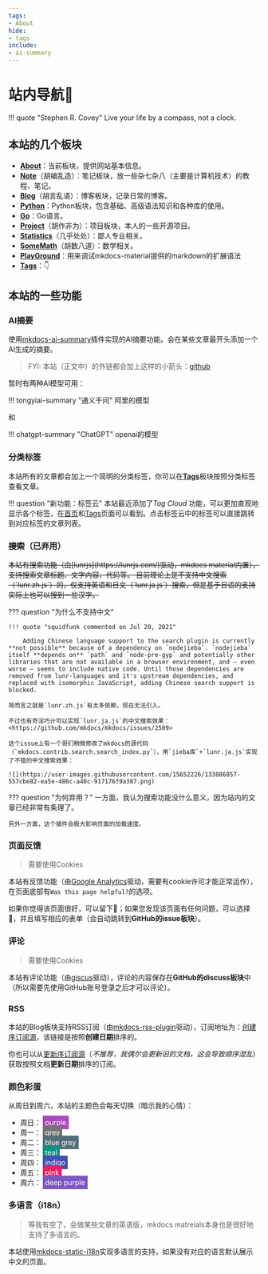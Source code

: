 ```yaml
---
tags:
- About
hide:
- tags
include:
- ai-summary
---
```


# 站内导航🧭

!!! quote "Stephen R. Covey"
	Live your life by a compass, not a clock.

## 本站的几个板块

- [**About**](../About/)：当前板块，提供网站基本信息。
- [**Note**](../Note/)（胡编乱造）：笔记板块，放一些杂七杂八（主要是计算机技术）的教程、笔记。
- [**Blog**](../Blog/)（胡言乱语）：博客板块，记录日常的博客。
- [**Python**](../Python/)：Python板块，包含基础、高级语法知识和各种库的使用。
- [**Go**](../Go/)：Go语言。
- [**Project**](../Project/)（胡作非为）：项目板块，本人的一些开源项目。
- [**Statistics**](../Statistics/)（几乎处处）：鄙人专业相关。
- [**SomeMath**](../SomeMath/)（胡数八道）：数学相关。
- [**PlayGround**](../Playground/)：用来调试mkdocs-material提供的markdown的扩展语法
- [**Tags**](../Tags/)：👇

## 本站的一些功能

### AI摘要

使用[mkdocs-ai-summary](https://github.com/AIboy996/mkdocs-ai-summary)插件实现的AI摘要功能。会在某些文章最开头添加一个AI生成的摘要。

> FYI: 本站（正文中）的外链都会加上这样的小箭头：[github](https://github.com)

暂时有两种AI模型可用：

!!! tongyiai-summary "通义千问"
	阿里的模型

和

!!! chatgpt-summary "ChatGPT"
	openai的模型

### 分类标签
本站所有的文章都会加上一个简明的分类标签，你可以在[**Tags**](../Tags/)板块按照分类标签查看文章。

!!! question "新功能：标签云"
	本站最近添加了*Tag Cloud* 功能，可以更加直观地显示各个标签，在[首页](../)和[Tags](../Tags/)页面可以看到。点击标签云中的标签可以直接跳转到对应标签的文章列表。

### <s>搜索</s>（已弃用）


<s>
本站有搜索功能（由[lunrjs](https://lunrjs.com/)驱动，mkdocs material内置），支持搜索文章标题、文字内容、代码等。
</s>

<s>
目前理论上是不支持中文搜索（`lunr.zh.js`）的，仅支持英语和日文（`lunr.ja.js`）搜索，但是基于日语的支持实际上也可以搜到一些汉字。
</s>


??? question "为什么不支持中文"

	!!! quote "squidfunk commented on Jul 20, 2021"
	
		Adding Chinese language support to the search plugin is currently **not possible** because of a dependency on `nodejieba`. `nodejieba` itself **depends on** `path` and `node-pre-gyp` and potentially other libraries that are not available in a browser environment, and – even worse – seems to include native code. Until those dependencies are removed from lunr-languages and it's upstream dependencies, and replaced with isomorphic JavaScript, adding Chinese search support is blocked.

	简而言之就是`lunr.zh.js`有太多依赖，现在无法引入。

	不过也有奇淫巧计可以实现`lunr.ja.js`的中文搜索效果：<https://github.com/mkdocs/mkdocs/issues/2509>
	
	这个issue上有一个哥们稍微修改了mkdocs的源代码（`mkdocs.contrib.search.search_index.py`），用`jieba库`+`lunr.ja.js`实现了不错的中文搜索效果：
	
	![](https://user-images.githubusercontent.com/15652226/133886857-557cbe82-ea5e-486c-a40c-917176f9a387.png)

??? question "为何弃用？"
	一方面，我认为搜索功能没什么意义，因为站内的文章已经非常有条理了。

	另外一方面，这个插件会极大影响页面的加载速度。


### 页面反馈
> 需要使用Cookies

本站有反馈功能（由[Google Analytics](https://analytics.google.com/analytics/web/)驱动，需要有cookie许可才能正常运作），在页面底部有`Was this page helpful?`的选项。

如果你觉得该页面很好，可以留下🙂；如果您发现该页面有任何问题，可以选择🙁，并且填写相应的表单（会自动跳转到**GitHub的issue板块**）。

### 评论
> 需要使用Cookies

本站有评论功能（由[giscus](https://giscus.app/)驱动），评论的内容保存在**GitHub的discuss板块**中（所以需要先使用GitHub账号登录之后才可以评论）。

### RSS
本站的Blog板块支持RSS订阅（由[mkdocs-rss-plugin](https://guts.github.io/mkdocs-rss-plugin/)驱动），订阅地址为：[创建序订阅源](../feed_rss_created.xml)，该链接是按照**创建日期**排序的。

你也可以从[更新序订阅源](../feed_rss_updated.xml)（*不推荐，我偶尔会更新旧的文档，这会导致顺序混乱*）获取按照文档**更新日期**排序的订阅。

### 颜色彩蛋
从周日到周六，本站的主题色会每天切换（暗示我的心情）：

- 周日：<span style="background-color:#ab47bd;padding:5px;margin:3px;color:white;">purple</span>
- 周一：<span style="background-color:#757575;padding:5px;margin:3px;color:white;">grey</span>
- 周二：<span style="background-color:#546d78;padding:5px;margin:3px;color:white;">blue grey</span>
- 周三：<span style="background-color:#009485;padding:5px;margin:3px;color:white;">teal</span>
- 周四：<span style="background-color:#4051b5;padding:5px;margin:3px;color:white;">indigo</span>
- 周五：<span style="background-color:#e92063;padding:5px;margin:3px;color:white;">pink</span>
- 周六：<span style="background-color:#7e56c2;padding:5px;margin:3px;color:white;">deep purple</span>

### 多语言（i18n）
> 等我有空了，会做某些文章的英语版，mkdocs matreials本身也是很好地支持了多语言的。

本站使用[mkdocs-static-i18n](https://github.com/ultrabug/mkdocs-static-i18n)实现多语言的支持，如果没有对应的语言默认展示中文的页面。